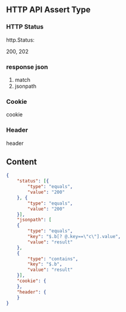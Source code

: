 ## HTTP API Assert Type

### HTTP Status

http.Status:

200,
202

### response json

1. match
2. jsonpath 

### Cookie

cookie

### Header

header

## Content

```json
{
    "status": [{
        "type": "equals",
        "value": "200"
    }, {
        "type": "equals",
        "value": "200"
    }],
    "jsonpath": [
    {
        "type": "equals",
        "key": "$.b[? @.key==\"c\"].value",
        "value": "result"
    }, 
    {
        "type": "contains",
        "key": "$.b",
        "value": "result"
    }],
    "cookie": {
    },
    "header": {
    }
}
```
